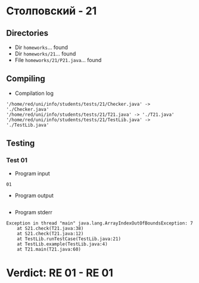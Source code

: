 # Столповский - 21
## Directories
- Dir `homeworks`... found
- Dir `homeworks/21`... found
- File `homeworks/21/P21.java`... found
## Compiling
- Compilation log
```
'/home/red/uni/info/students/tests/21/Checker.java' -> './Checker.java'
'/home/red/uni/info/students/tests/21/T21.java' -> './T21.java'
'/home/red/uni/info/students/tests/21/TestLib.java' -> './TestLib.java'

```
## Testing
### Test 01
- Program input
```
01

```
- Program output
```

```
- Program stderr
```
Exception in thread "main" java.lang.ArrayIndexOutOfBoundsException: 7
	at S21.check(T21.java:38)
	at S21.check(T21.java:12)
	at TestLib.runTestCase(TestLib.java:21)
	at TestLib.example(TestLib.java:4)
	at T21.main(T21.java:60)

```
# Verdict: **RE 01** - RE 01
